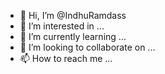 - 👋 Hi, I’m @IndhuRamdass
- 👀 I’m interested in ...
- 🌱 I’m currently learning ...
- 💞️ I’m looking to collaborate on ...
- 📫 How to reach me ...

<!---
IndhuRamdass/IndhuRamdass is a ✨ special ✨ repository because its `README.md` (this file) appears on your GitHub profile.
You can click the Preview link to take a look at your changes.
--->
